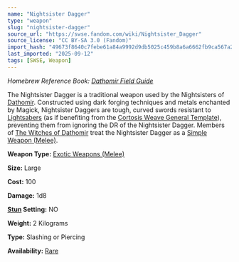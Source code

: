 ```yaml
---
name: "Nightsister Dagger"
type: "weapon"
slug: "nightsister-dagger"
source_url: "https://swse.fandom.com/wiki/Nightsister_Dagger"
source_license: "CC BY-SA 3.0 (Fandom)"
import_hash: "49673f8640c7febe61a84a9992d9db5025c459b8a6a6662fb9ca567a2eaf1221"
last_imported: "2025-09-12"
tags: [SWSE, Weapon]
---
```

*Homebrew Reference Book: [Dathomir Field Guide](https://swse.fandom.com/wiki/Dathomir_Field_Guide)*

The Nightsister Dagger is a traditional weapon used by the Nightsisters of [Dathomir](https://swse.fandom.com/wiki/Dathomir). Constructed using dark forging techniques and metals enchanted by Magick, Nightsister Daggers are tough, curved swords resistant to [Lightsabers](https://swse.fandom.com/wiki/Lightsabers) (as if benefiting from the [Cortosis Weave General Template](https://swse.fandom.com/wiki/Cortosis_Weave_General_Template)), preventing them from ignoring the DR of the Nightsister Dagger. Members of [The Witches of Dathomir](https://swse.fandom.com/wiki/The_Witches_of_Dathomir) treat the Nightsister Dagger as a [Simple Weapon (Melee)](https://swse.fandom.com/wiki/Simple_Weapon_(Melee)).

**Weapon Type:** [Exotic Weapons (Melee)](https://swse.fandom.com/wiki/Exotic_Weapons_(Melee))

**Size:** Large

**Cost:** 100

**Damage:** 1d8

**[Stun](https://swse.fandom.com/wiki/Stun) Setting:** NO

**Weight:** 2 Kilograms

**Type:** Slashing or Piercing

**Availability:** [Rare](https://swse.fandom.com/wiki/Rare)